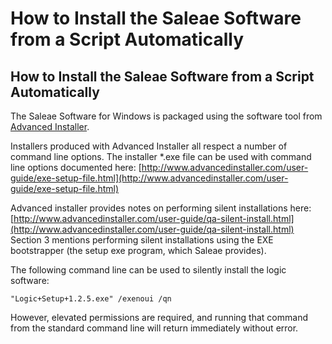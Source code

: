 # How to Install the Saleae Software from a Script Automatically

## How to Install the Saleae Software from a Script Automatically

The Saleae Software for Windows is packaged using the software tool from [Advanced Installer](http://www.advancedinstaller.com/).

Installers produced with Advanced Installer all respect a number of command line options. The installer \*.exe file can be used with command line options documented here: [http://www.advancedinstaller.com/user-guide/exe-setup-file.html](http://www.advancedinstaller.com/user-guide/exe-setup-file.html)

Advanced installer provides notes on performing silent installations here: [http://www.advancedinstaller.com/user-guide/qa-silent-install.html](http://www.advancedinstaller.com/user-guide/qa-silent-install.html) Section 3 mentions performing silent installations using the EXE bootstrapper \(the setup exe program, which Saleae provides\).

The following command line can be used to silently install the logic software:

```text
"Logic+Setup+1.2.5.exe" /exenoui /qn
```

However, elevated permissions are required, and running that command from the standard command line will return immediately without error.

